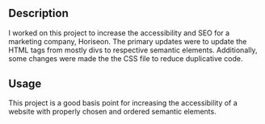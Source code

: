 # <Homework-1>

## Description

I worked on this project to increase the accessibility and SEO for a marketing company, Horiseon. The primary updates were to update the HTML tags from mostly divs to respective semantic elements. Additionally, some changes were made the the CSS file to reduce duplicative code.

## Usage

This project is a good basis point for increasing the accessibility of a website with properly chosen and ordered semantic elements.

